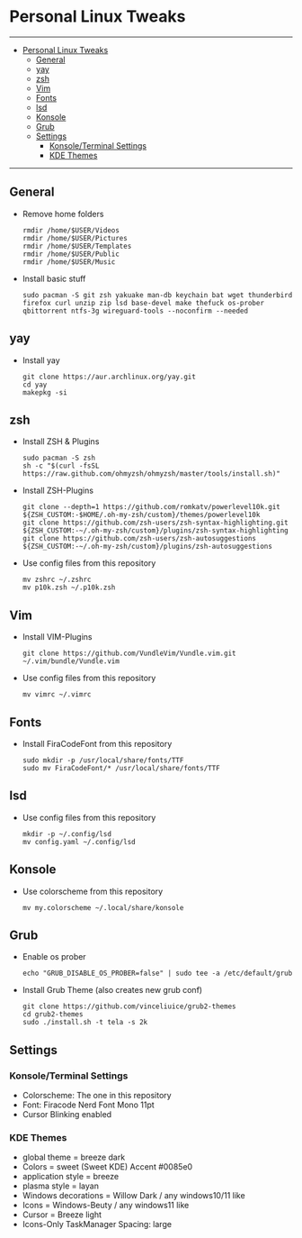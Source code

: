 # Personal Linux Tweaks

---
- [Personal Linux Tweaks](#personal-linux-tweaks)
  - [General](#general)
  - [yay](#yay)
  - [zsh](#zsh)
  - [Vim](#vim)
  - [Fonts](#fonts)
  - [lsd](#lsd)
  - [Konsole](#konsole)
  - [Grub](#grub)
  - [Settings](#settings)
    - [Konsole/Terminal Settings](#konsoleterminal-settings)
    - [KDE Themes](#kde-themes)
---

## General

- Remove home folders
    ```
    rmdir /home/$USER/Videos
    rmdir /home/$USER/Pictures
    rmdir /home/$USER/Templates
    rmdir /home/$USER/Public
    rmdir /home/$USER/Music
    ```
- Install basic stuff
    ```
    sudo pacman -S git zsh yakuake man-db keychain bat wget thunderbird firefox curl unzip zip lsd base-devel make thefuck os-prober qbittorrent ntfs-3g wireguard-tools --noconfirm --needed
    ```

## yay

- Install yay
    ```
    git clone https://aur.archlinux.org/yay.git
    cd yay
    makepkg -si
    ```

## zsh

- Install ZSH & Plugins
    ```
    sudo pacman -S zsh
    sh -c "$(curl -fsSL https://raw.github.com/ohmyzsh/ohmyzsh/master/tools/install.sh)"
    ``` 
- Install ZSH-Plugins
    ```
    git clone --depth=1 https://github.com/romkatv/powerlevel10k.git ${ZSH_CUSTOM:-$HOME/.oh-my-zsh/custom}/themes/powerlevel10k
    git clone https://github.com/zsh-users/zsh-syntax-highlighting.git ${ZSH_CUSTOM:-~/.oh-my-zsh/custom}/plugins/zsh-syntax-highlighting
    git clone https://github.com/zsh-users/zsh-autosuggestions ${ZSH_CUSTOM:-~/.oh-my-zsh/custom}/plugins/zsh-autosuggestions
    ```
- Use config files from this repository
    ```
    mv zshrc ~/.zshrc
    mv p10k.zsh ~/.p10k.zsh
    ```

## Vim

- Install VIM-Plugins
    ```
    git clone https://github.com/VundleVim/Vundle.vim.git ~/.vim/bundle/Vundle.vim
    ```
- Use config files from this repository
    ```
    mv vimrc ~/.vimrc
    ```

## Fonts

- Install FiraCodeFont from this repository
    ```
    sudo mkdir -p /usr/local/share/fonts/TTF
    sudo mv FiraCodeFont/* /usr/local/share/fonts/TTF
    ```
## lsd

- Use config files from this repository
    ```
    mkdir -p ~/.config/lsd
    mv config.yaml ~/.config/lsd
    ```

## Konsole

- Use colorscheme from this repository
    ```
    mv my.colorscheme ~/.local/share/konsole
    ```

## Grub

- Enable os prober
    ```
    echo "GRUB_DISABLE_OS_PROBER=false" | sudo tee -a /etc/default/grub
    ```
- Install Grub Theme (also creates new grub conf)
    ```
    git clone https://github.com/vinceliuice/grub2-themes
    cd grub2-themes
    sudo ./install.sh -t tela -s 2k
    ```

## Settings

### Konsole/Terminal Settings

- Colorscheme: The one in this repository
- Font: Firacode Nerd Font Mono 11pt
- Cursor Blinking enabled

### KDE Themes

- global theme = breeze dark
- Colors = sweet (Sweet KDE) Accent #0085e0
- application style = breeze
- plasma style = layan
- Windows decorations = Willow Dark / any windows10/11 like
- Icons = Windows-Beuty / any windows11 like
- Cursor = Breeze light
- Icons-Only TaskManager Spacing: large
